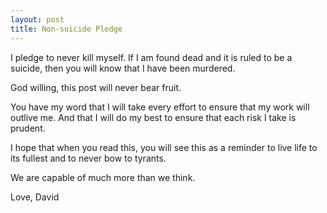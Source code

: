 ```yaml
---
layout: post
title: Non-suicide Pledge
---
```


I pledge to never kill myself. If I am found dead and it is ruled to be a suicide, then you will know that I have been murdered.

God willing, this post will never bear fruit.

You have my word that I will take every effort to ensure that my work will outlive me. And that I will do my best to ensure that each risk I take is prudent.

I hope that when you read this, you will see this as a reminder to live life to its fullest and to never bow to tyrants.

We are capable of much more than we think.

Love,
David
